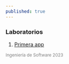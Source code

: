```yaml
---
published: true
---
```


<h3>Laboratorios</h3>

<!-- TODO: Use liquid to pass published pages -->
1. [Primera app](/labs/1_primera_app.html)
<!-- 1. [Modelos](/labs/2_modelos.html) -->
<!-- 1. [Vistas](/labs/3_vistas.html) -->
<!-- 1. [Rutas y controladores](/labs/4_rutas_y_controladores.html) -->
<!-- 1. [Formularios, archivos y PDFs](/labs/5_forms_archivos_y_pdfs.html) -->
<!-- 1. [Anexo sobre Ruby](labs/ruby.html) -->
<!-- 1. [Archivos, PDFs y puntos geográficos](/labs/6_archivos_pdfs_y_puntos_geograficos.html) -->

<small style="color: gray">Ingeniería de Software 2023</small>
